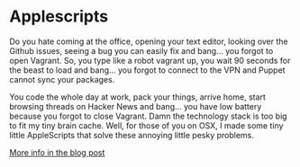 # Applescripts

Do you hate coming at the office, opening your text editor, looking over the Github issues, seeing a bug you can easily fix and bang... you forgot to open Vagrant. So, you type like a robot vagrant up, you wait 90 seconds for the beast to load and bang... you forgot to connect to the VPN and Puppet cannot sync your packages.

You code the whole day at work, pack your things, arrive home, start browsing threads on Hacker News and bang... you have low battery because you forgot to close Vagrant. Damn the technology stack is too big to fit my tiny brain cache. Well, for those of you on OSX, I made some tiny little AppleScripts that solve these annoying little pesky problems.

[More info in the blog post](http://palcu.blogspot.ro/2014/02/automate-everything-even-opening-your.html)
